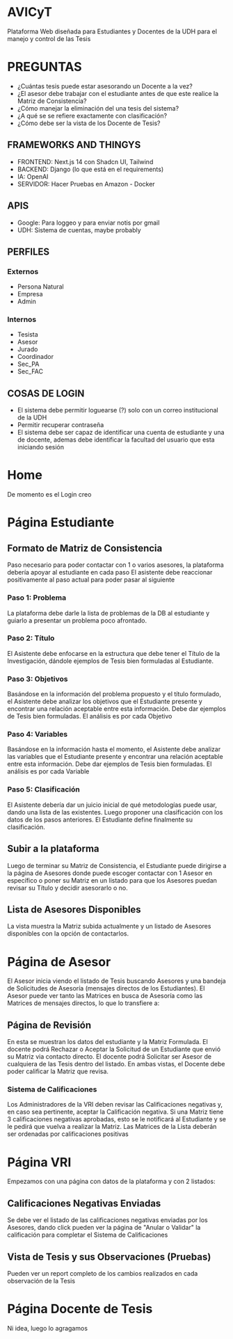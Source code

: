 # AVICyT
Plataforma Web diseñada para Estudiantes y Docentes de la UDH para el manejo y control de las Tesis

# PREGUNTAS
- ¿Cuántas tesis puede estar asesorando un Docente a la vez?
- ¿El asesor debe trabajar con el estudiante antes de que este realice la Matriz de Consistencia?
- ¿Cómo manejar la eliminación del una tesis del sistema?
- ¿A qué se se refiere exactamente con clasificación?
- ¿Cómo debe ser la vista de los Docente de Tesis?

## FRAMEWORKS AND THINGYS
- FRONTEND: Next.js 14 con Shadcn UI, Tailwind
- BACKEND: Django (lo que está en el requirements)
- IA: OpenAI
- SERVIDOR: Hacer Pruebas en Amazon - Docker

## APIS
- Google: Para loggeo y para enviar notis por gmail
- UDH: Sistema de cuentas, maybe probably

## PERFILES
### Externos
- Persona Natural
- Empresa
- Admin
### Internos
- Tesista
- Asesor
- Jurado
- Coordinador
- Sec_PA
- Sec_FAC


## COSAS DE LOGIN
- El sistema debe permitir loguearse (?) solo con un correo institucional de la UDH
- Permitir recuperar contraseña
- El sistema debe ser capaz de identificar una cuenta de estudiante y una de docente, ademas debe identificar la facultad del usuario que esta iniciando sesión

# Home
De momento es el Login creo

# Página Estudiante
## Formato de Matriz de Consistencia
Paso necesario para poder contactar con 1 o varios asesores, la plataforma debería apoyar al estudiante en cada paso
El asistente debe reaccionar positivamente al paso actual para poder pasar al siguiente
### Paso 1: Problema
La plataforma debe darle la lista de problemas de la DB al estudiante y guiarlo a presentar un problema poco afrontado.
### Paso 2: Título
El Asistente debe enfocarse en la estructura que debe tener el Título de la Investigación, dándole ejemplos de Tesis bien formuladas al Estudiante.
### Paso 3: Objetivos
Basándose en la información del problema propuesto y el título formulado, el Asistente debe analizar los objetivos que el Estudiante presente y encontrar una relación aceptable entre esta información. Debe dar ejemplos de Tesis bien formuladas.
El análisis es por cada Objetivo
### Paso 4: Variables
Basándose en la información hasta el momento, el Asistente debe analizar las variables que el Estudiante presente y encontrar una relación aceptable entre esta información. Debe dar ejemplos de Tesis bien formuladas.
El análisis es por cada Variable
### Paso 5: Clasificación
El Asistente debería dar un juicio inicial de qué metodologías puede usar, dando una lista de las existentes. Luego proponer una clasificación con los datos de los pasos anteriores.
El Estudiante define finalmente su clasificación.

## Subir a la plataforma
Luego de terminar su Matriz de Consistencia, el Estudiante puede dirigirse a la página de Asesores donde puede escoger contactar con 1 Asesor en específico o poner su Matriz en un listado para que los Asesores puedan revisar su Título y decidir asesorarlo o no.

## Lista de Asesores Disponibles
La vista muestra la Matriz subida actualmente y un listado de Asesores disponibles con la opción de contactarlos.

# Página de Asesor
El Asesor inicia viendo el listado de Tesis buscando Asesores y una bandeja de Solicitudes de Asesoría (mensajes directos de los Estudiantes).
El Asesor puede ver tanto las Matrices en busca de Asesoría como las Matrices de mensajes directos, lo que lo transfiere a:

## Página de Revisión
En esta se muestran los datos del estudiante y la Matriz Formulada.
El docente podrá Rechazar o Aceptar la Solicitud de un Estudiante que envió su Matriz via contacto directo.
El docente podrá Solicitar ser Asesor de cualquiera de las Tesis dentro del listado.
En ambas vistas, el Docente debe poder calificar la Matriz que revisa.

### Sistema de Calificaciones
Los Administradores de la VRI deben revisar las Calificaciones negativas y, en caso sea pertinente, aceptar la Calificación negativa. 
Si una Matriz tiene 3 calificaciones negativas aprobadas, esto se le notificará al Estudiante y se le pedirá que vuelva a realizar la Matriz.
Las Matrices de la Lista deberán ser ordenadas por calificaciones positivas

# Página VRI
Empezamos con una página con datos de la plataforma y con 2 listados:
## Calificaciones Negativas Enviadas
Se debe ver el listado de las calificaciones negativas enviadas por los Asesores, dando click pueden ver la página de "Anular o Validar" la calificación para completar el Sistema de Calificaciones

## Vista de Tesis y sus Observaciones (Pruebas) 
Pueden ver un report completo de los cambios realizados en cada observación de la Tesis

# Página Docente de Tesis
Ni idea, luego lo agragamos
